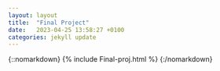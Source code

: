```yaml
---
layout: layout
title:  "Final Project"
date:   2023-04-25 13:58:27 +0100
categories: jekyll update
---
```


{::nomarkdown}
{% include Final-proj.html %}
{:/nomarkdown}